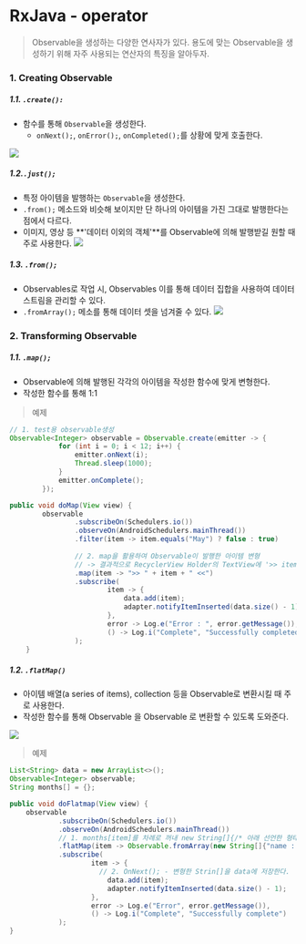 # RxJava - operator

> Observable을 생성하는 다양한 연사자가 있다. 
> 용도에 맞는 Observable을 생성하기 위해 자주 사용되는 연산자의 특징을 알아두자.

### 1. Creating Observable

##### 1.1. `.create():`
- 함수를 통해 `Observable`을 생성한다.
  - `onNext();`, `onError();`, `onCompleted();`를 상황에 맞게 호출한다.

![](http://reactivex.io/documentation/operators/images/create.c.png)

##### 1.2.`.just();`

- 특정 아이템을 발행하는 `Observable`을 생성한다.
- `.from();` 메소드와 비슷해 보이지만 단 하나의 아이템을 가진 그대로 발행한다는 점에서 다르다. 
- 이미지, 영상 등 **'데이터 이외의 객체'**를 Observable에 의해 발행받길 원할 때 주로 사용한다.  ![](http://reactivex.io/documentation/operators/images/just.c.png)


##### 1.3. `.from();`

- Observables로 작업 시, Observables 이를 통해 데이터 집합을 사용하여 데이터 스트림을 관리할 수 있다.
- `.fromArray();` 메소를 통해 데이터 셋을 넘겨줄 수 있다.
  ![](http://reactivex.io/documentation/operators/images/from.c.png)

### 2. Transforming Observable

##### 1.1. `.map();`

- Observable에 의해 발행된 각각의 아이템을 작성한 함수에 맞게 변형한다.
- 작성한 함수를 통해 1:1 

> 예제 

```java
// 1. test용 observable생성 
Observable<Integer> observable = Observable.create(emitter -> {
            for (int i = 0; i < 12; i++) {
                emitter.onNext(i);
                Thread.sleep(1000);
            }
            emitter.onComplete();
        });

public void doMap(View view) {
        observable
                .subscribeOn(Schedulers.io())
                .observeOn(AndroidSchedulers.mainThread())
                .filter(item -> item.equals("May") ? false : true)
          
          		// 2. map을 활용하여 Observable이 발행한 아이템 변형 
          		// -> 결과적으로 RecyclerView Holder의 TextView에 '>> item <<' 로 .setText(); 된다. 
                .map(item -> ">> " + item + " <<")
                .subscribe(
                        item -> {
                            data.add(item);
                            adapter.notifyItemInserted(data.size() - 1);
                        },
                        error -> Log.e("Error : ", error.getMessage()),
                        () -> Log.i("Complete", "Successfully completed!")
                );
    }
```



##### 1.2. `.flatMap()`

- 아이템 배열(a series of items), collection 등을 Observable로 변환시킬 때 주로 사용한다.
- 작성한 함수를 통해 Observable<T> 을 Observable<R> 로 변환할 수 있도록 도와준다.

![](http://reactivex.io/documentation/operators/images/flatMap.c.png)

> 예제

```java
List<String> data = new ArrayList<>();
Observable<Integer> observable;
String months[] = {};

public void doFlatmap(View view) {
    observable
            .subscribeOn(Schedulers.io())
            .observeOn(AndroidSchedulers.mainThread())
      		// 1. months[item]를 차례로 꺼내 new String[]{/* 아래 선언한 형태 */} 배열을 만든다. 
            .flatMap(item -> Observable.fromArray(new String[]{"name : " + months[item], "code : " 				+ item}))
            .subscribe(
                    item -> {
                      // 2. OnNext(); - 변형한 Strin[]을 data에 저장한다. 
                        data.add(item);
                        adapter.notifyItemInserted(data.size() - 1);
                    },
                    error -> Log.e("Error", error.getMessage()),
                    () -> Log.i("Complete", "Successfully complete")
            );
}
```
